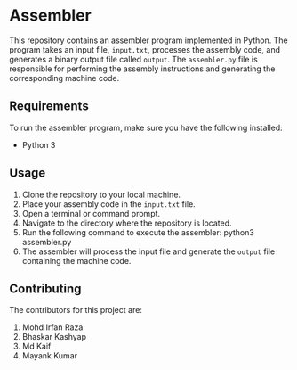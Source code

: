# Assembler

This repository contains an assembler program implemented in Python. The program takes an input file, `input.txt`, processes the assembly code, and generates a binary output file called `output`. The `assembler.py` file is responsible for performing the assembly instructions and generating the corresponding machine code.

## Requirements

To run the assembler program, make sure you have the following installed:

- Python 3

## Usage

1. Clone the repository to your local machine.
2. Place your assembly code in the `input.txt` file.
3. Open a terminal or command prompt.
4. Navigate to the directory where the repository is located.
5. Run the following command to execute the assembler:
    python3 assembler.py
6. The assembler will process the input file and generate the `output` file containing the machine code.

## Contributing

The contributors for this project are: 
1. Mohd Irfan Raza
2. Bhaskar Kashyap
3. Md Kaif
4. Mayank Kumar
